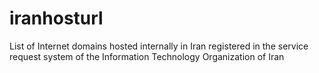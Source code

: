 # iranhosturl
List of Internet domains hosted internally in Iran registered in the service request system of the Information Technology Organization of Iran
